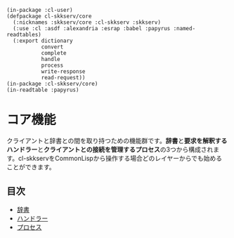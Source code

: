     (in-package :cl-user)
    (defpackage cl-skkserv/core
      (:nicknames :skkserv/core :cl-skkserv :skkserv)
      (:use :cl :asdf :alexandria :esrap :babel :papyrus :named-readtables)
      (:export dictionary
               convert
               complete
               handle
               process
               write-response
               read-request))
    (in-package :cl-skkserv/core)
    (in-readtable :papyrus)

# コア機能

クライアントと辞書との間を取り持つための機能群です。**辞書**と**要求を解釈するハンドラー**と**クライアントとの接続を管理するプロセス**の3つから構成されます。cl-skkservをCommonLispから操作する場合どのレイヤーからでも始めることができます。

## 目次

- [辞書](/index.html?source=core/dictionary.md)
- [ハンドラー](/index.html?source=core/handler.md)
- [プロセス](/index.html?source=core/process.md)



